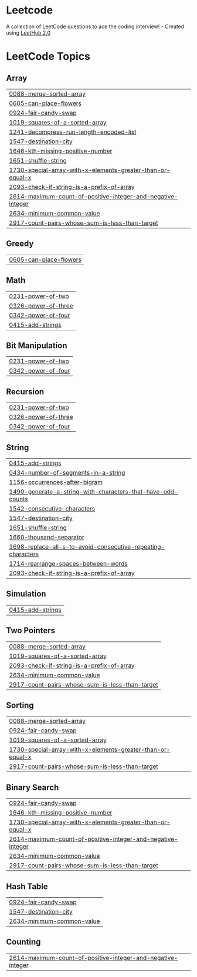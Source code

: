 # Leetcode
A collection of LeetCode questions to ace the coding interview! - Created using [LeetHub 2.0](https://github.com/maitreya2954/LeetHub-2.0-Firefox)

<!---LeetCode Topics Start-->
# LeetCode Topics
## Array
|  |
| ------- |
| [0088-merge-sorted-array](https://github.com/Sydronee/Leetcode/tree/master/0088-merge-sorted-array) |
| [0605-can-place-flowers](https://github.com/Sydronee/Leetcode/tree/master/0605-can-place-flowers) |
| [0924-fair-candy-swap](https://github.com/Sydronee/Leetcode/tree/master/0924-fair-candy-swap) |
| [1019-squares-of-a-sorted-array](https://github.com/Sydronee/Leetcode/tree/master/1019-squares-of-a-sorted-array) |
| [1241-decompress-run-length-encoded-list](https://github.com/Sydronee/Leetcode/tree/master/1241-decompress-run-length-encoded-list) |
| [1547-destination-city](https://github.com/Sydronee/Leetcode/tree/master/1547-destination-city) |
| [1646-kth-missing-positive-number](https://github.com/Sydronee/Leetcode/tree/master/1646-kth-missing-positive-number) |
| [1651-shuffle-string](https://github.com/Sydronee/Leetcode/tree/master/1651-shuffle-string) |
| [1730-special-array-with-x-elements-greater-than-or-equal-x](https://github.com/Sydronee/Leetcode/tree/master/1730-special-array-with-x-elements-greater-than-or-equal-x) |
| [2093-check-if-string-is-a-prefix-of-array](https://github.com/Sydronee/Leetcode/tree/master/2093-check-if-string-is-a-prefix-of-array) |
| [2614-maximum-count-of-positive-integer-and-negative-integer](https://github.com/Sydronee/Leetcode/tree/master/2614-maximum-count-of-positive-integer-and-negative-integer) |
| [2634-minimum-common-value](https://github.com/Sydronee/Leetcode/tree/master/2634-minimum-common-value) |
| [2917-count-pairs-whose-sum-is-less-than-target](https://github.com/Sydronee/Leetcode/tree/master/2917-count-pairs-whose-sum-is-less-than-target) |
## Greedy
|  |
| ------- |
| [0605-can-place-flowers](https://github.com/Sydronee/Leetcode/tree/master/0605-can-place-flowers) |
## Math
|  |
| ------- |
| [0231-power-of-two](https://github.com/Sydronee/Leetcode/tree/master/0231-power-of-two) |
| [0326-power-of-three](https://github.com/Sydronee/Leetcode/tree/master/0326-power-of-three) |
| [0342-power-of-four](https://github.com/Sydronee/Leetcode/tree/master/0342-power-of-four) |
| [0415-add-strings](https://github.com/Sydronee/Leetcode/tree/master/0415-add-strings) |
## Bit Manipulation
|  |
| ------- |
| [0231-power-of-two](https://github.com/Sydronee/Leetcode/tree/master/0231-power-of-two) |
| [0342-power-of-four](https://github.com/Sydronee/Leetcode/tree/master/0342-power-of-four) |
## Recursion
|  |
| ------- |
| [0231-power-of-two](https://github.com/Sydronee/Leetcode/tree/master/0231-power-of-two) |
| [0326-power-of-three](https://github.com/Sydronee/Leetcode/tree/master/0326-power-of-three) |
| [0342-power-of-four](https://github.com/Sydronee/Leetcode/tree/master/0342-power-of-four) |
## String
|  |
| ------- |
| [0415-add-strings](https://github.com/Sydronee/Leetcode/tree/master/0415-add-strings) |
| [0434-number-of-segments-in-a-string](https://github.com/Sydronee/Leetcode/tree/master/0434-number-of-segments-in-a-string) |
| [1156-occurrences-after-bigram](https://github.com/Sydronee/Leetcode/tree/master/1156-occurrences-after-bigram) |
| [1490-generate-a-string-with-characters-that-have-odd-counts](https://github.com/Sydronee/Leetcode/tree/master/1490-generate-a-string-with-characters-that-have-odd-counts) |
| [1542-consecutive-characters](https://github.com/Sydronee/Leetcode/tree/master/1542-consecutive-characters) |
| [1547-destination-city](https://github.com/Sydronee/Leetcode/tree/master/1547-destination-city) |
| [1651-shuffle-string](https://github.com/Sydronee/Leetcode/tree/master/1651-shuffle-string) |
| [1660-thousand-separator](https://github.com/Sydronee/Leetcode/tree/master/1660-thousand-separator) |
| [1698-replace-all-s-to-avoid-consecutive-repeating-characters](https://github.com/Sydronee/Leetcode/tree/master/1698-replace-all-s-to-avoid-consecutive-repeating-characters) |
| [1714-rearrange-spaces-between-words](https://github.com/Sydronee/Leetcode/tree/master/1714-rearrange-spaces-between-words) |
| [2093-check-if-string-is-a-prefix-of-array](https://github.com/Sydronee/Leetcode/tree/master/2093-check-if-string-is-a-prefix-of-array) |
## Simulation
|  |
| ------- |
| [0415-add-strings](https://github.com/Sydronee/Leetcode/tree/master/0415-add-strings) |
## Two Pointers
|  |
| ------- |
| [0088-merge-sorted-array](https://github.com/Sydronee/Leetcode/tree/master/0088-merge-sorted-array) |
| [1019-squares-of-a-sorted-array](https://github.com/Sydronee/Leetcode/tree/master/1019-squares-of-a-sorted-array) |
| [2093-check-if-string-is-a-prefix-of-array](https://github.com/Sydronee/Leetcode/tree/master/2093-check-if-string-is-a-prefix-of-array) |
| [2634-minimum-common-value](https://github.com/Sydronee/Leetcode/tree/master/2634-minimum-common-value) |
| [2917-count-pairs-whose-sum-is-less-than-target](https://github.com/Sydronee/Leetcode/tree/master/2917-count-pairs-whose-sum-is-less-than-target) |
## Sorting
|  |
| ------- |
| [0088-merge-sorted-array](https://github.com/Sydronee/Leetcode/tree/master/0088-merge-sorted-array) |
| [0924-fair-candy-swap](https://github.com/Sydronee/Leetcode/tree/master/0924-fair-candy-swap) |
| [1019-squares-of-a-sorted-array](https://github.com/Sydronee/Leetcode/tree/master/1019-squares-of-a-sorted-array) |
| [1730-special-array-with-x-elements-greater-than-or-equal-x](https://github.com/Sydronee/Leetcode/tree/master/1730-special-array-with-x-elements-greater-than-or-equal-x) |
| [2917-count-pairs-whose-sum-is-less-than-target](https://github.com/Sydronee/Leetcode/tree/master/2917-count-pairs-whose-sum-is-less-than-target) |
## Binary Search
|  |
| ------- |
| [0924-fair-candy-swap](https://github.com/Sydronee/Leetcode/tree/master/0924-fair-candy-swap) |
| [1646-kth-missing-positive-number](https://github.com/Sydronee/Leetcode/tree/master/1646-kth-missing-positive-number) |
| [1730-special-array-with-x-elements-greater-than-or-equal-x](https://github.com/Sydronee/Leetcode/tree/master/1730-special-array-with-x-elements-greater-than-or-equal-x) |
| [2614-maximum-count-of-positive-integer-and-negative-integer](https://github.com/Sydronee/Leetcode/tree/master/2614-maximum-count-of-positive-integer-and-negative-integer) |
| [2634-minimum-common-value](https://github.com/Sydronee/Leetcode/tree/master/2634-minimum-common-value) |
| [2917-count-pairs-whose-sum-is-less-than-target](https://github.com/Sydronee/Leetcode/tree/master/2917-count-pairs-whose-sum-is-less-than-target) |
## Hash Table
|  |
| ------- |
| [0924-fair-candy-swap](https://github.com/Sydronee/Leetcode/tree/master/0924-fair-candy-swap) |
| [1547-destination-city](https://github.com/Sydronee/Leetcode/tree/master/1547-destination-city) |
| [2634-minimum-common-value](https://github.com/Sydronee/Leetcode/tree/master/2634-minimum-common-value) |
## Counting
|  |
| ------- |
| [2614-maximum-count-of-positive-integer-and-negative-integer](https://github.com/Sydronee/Leetcode/tree/master/2614-maximum-count-of-positive-integer-and-negative-integer) |
<!---LeetCode Topics End-->
